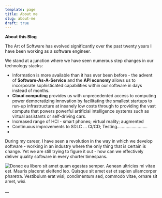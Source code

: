 ```yaml
---
template: page
title: About me
slug: about-me
draft: true
---
```

**About this Blog**

The Art of Software has evolved significantly over the past twenty years I have been working as a software engineer.

We stand at a junction where we have seen numerous step changes in our technology stacks:

* Information is more available than it has ever been before - the advent of **Software-As-A-Service**  and the **API economy** allows us to incorporate sophisticated capabilities within our software in days instead of months.
* **Cloud computing** provides us with unprecedented access to computing power democratizing innovation by facilitating the smallest startups to run-up infrastructure at insanely low costs through to providing the vast compute that powers powerful artificial intelligence systems such as virtual assistants or self-driving cars.
* Increased range of HCI - smart phones; virtual reality; augmented
* Continuous improvements to SDLC ... CI/CD; Testing.........................
* 

During my career, I have seen a revolution in the way in which we develop software - working in an industry where the only thing that is certain is change. Yet we are still trying to figure it out - how can we effectively deliver quality software in every shorter timespans.

![Donec eu libero sit amet quam egestas semper. Aenean ultricies mi vitae est. Mauris placerat eleifend leo. Quisque sit amet est et sapien ullamcorper pharetra. Vestibulum erat wisi, condimentum sed, commodo vitae, ornare sit amet, wisi.](/media/image-2.jpg)

__
